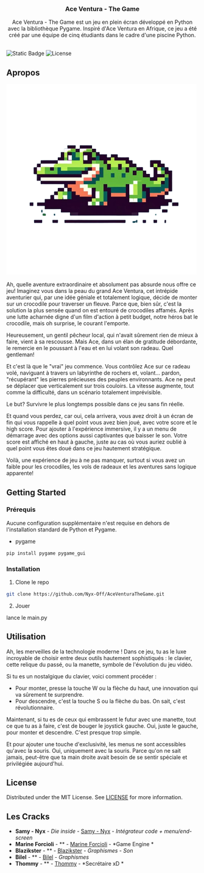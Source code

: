 <br/>
<p align="center">
  <h3 align="center">Ace Ventura - The Game</h3>

  <p align="center">
    Ace Ventura - The Game est un jeu en plein écran développé en Python avec la bibliothèque Pygame. Inspiré d'Ace Ventura en Afrique, ce jeu a été créé par une équipe de cinq étudiants dans le cadre d'une piscine Python.
    <br/>
    <br/>
  </p>
</p>

![Static Badge](https://img.shields.io/badge/Contributeur-5-brightgreen?style=flat&logo=clubhouse&logoColor=white&logoSize=auto) ![License](https://img.shields.io/github/license/Nyx-Off/AceVenturaTheGame) 

## Apropos 

![Screen Shot](https://raw.githubusercontent.com/Nyx-Off/AceVenturaTheGame/main/asset/Others/logo500x500.png)

Ah, quelle aventure extraordinaire et absolument pas absurde nous offre ce jeu! Imaginez vous dans la peau du grand Ace Ventura, cet intrépide aventurier qui, par une idée géniale et totalement logique, décide de monter sur un crocodile pour traverser un fleuve. Parce que, bien sûr, c'est la solution la plus sensée quand on est entouré de crocodiles affamés. Après une lutte acharnée digne d'un film d'action à petit budget, notre héros bat le crocodile, mais oh surprise, le courant l'emporte. 

Heureusement, un gentil pêcheur local, qui n'avait sûrement rien de mieux à faire, vient à sa rescousse. Mais Ace, dans un élan de gratitude débordante, le remercie en le poussant à l'eau et en lui volant son radeau. Quel gentleman!

Et c'est là que le "vrai" jeu commence. Vous contrôlez Ace sur ce radeau volé, naviguant à travers un labyrinthe de rochers et, volant... pardon, "récupérant" les pierres précieuses des peuples environnants. Ace ne peut se déplacer que verticalement sur trois couloirs. La vitesse augmente, tout comme la difficulté, dans un scénario totalement imprévisible.

Le but? Survivre le plus longtemps possible dans ce jeu sans fin réelle. 

Et quand vous perdez, car oui, cela arrivera, vous avez droit à un écran de fin qui vous rappelle à quel point vous avez bien joué, avec votre score et le high score. Pour ajouter à l'expérience immersive, il y a un menu de démarrage avec des options aussi captivantes que baisser le son. Votre score est affiché en haut à gauche, juste au cas où vous auriez oublié à quel point vous êtes doué dans ce jeu hautement stratégique.

Voilà, une expérience de jeu à ne pas manquer, surtout si vous avez un faible pour les crocodiles, les vols de radeaux et les aventures sans logique apparente!

## Getting Started


### Prérequis 

Aucune configuration supplémentaire n'est requise en dehors de l'installation standard de Python et Pygame.

* pygame

```sh
pip install pygame pygame_gui
```

### Installation

1. Clone le repo

```sh
git clone https://github.com/Nyx-Off/AceVenturaTheGame.git
```

2. Jouer

lance le main.py

## Utilisation

Ah, les merveilles de la technologie moderne ! Dans ce jeu, tu as le luxe incroyable de choisir entre deux outils hautement sophistiqués : le clavier, cette relique du passé, ou la manette, symbole de l'évolution du jeu vidéo.

Si tu es un nostalgique du clavier, voici comment procéder : 
- Pour monter, presse la touche W ou la flèche du haut, une innovation qui va sûrement te surprendre.
- Pour descendre, c'est la touche S ou la flèche du bas. On sait, c'est révolutionnaire.

Maintenant, si tu es de ceux qui embrassent le futur avec une manette, tout ce que tu as à faire, c'est de bouger le joystick gauche. Oui, juste le gauche, pour monter et descendre. C'est presque trop simple.

Et pour ajouter une touche d'exclusivité, les menus ne sont accessibles qu'avec la souris. Oui, uniquement avec la souris. Parce qu'on ne sait jamais, peut-être que ta main droite avait besoin de se sentir spéciale et privilégiée aujourd'hui.

## License

Distributed under the MIT License. See [LICENSE](https://github.com/Nyx-Off/AceVenturaTheGame/blob/main/LICENSE.md) for more information.

## Les Cracks

* **Samy - Nyx** - *Die inside* - [Samy - Nyx](https://github.com/Nyx-Off) - *Intégrateur code + menu/end-screen*
* **Marine Forcioli** - ** - [Marine Forcioli](https://github.com/Enimoop) - *Game Engine *
* **Blazikster** - ** - [Blazikster](https://github.com/Blazikster) - *Graphismes - Son*
* **Bilel** - ** - [Bilel](https://github.com/bilelamr) - *Graphismes*
* **Thommy** - ** - [Thommy](https://github.com/Thommy078) - *Secrétaire xD *
